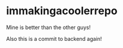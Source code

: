 # immakingacoolerrepo

Mine is better than the other guys!

Also this is a commit to backend again!
